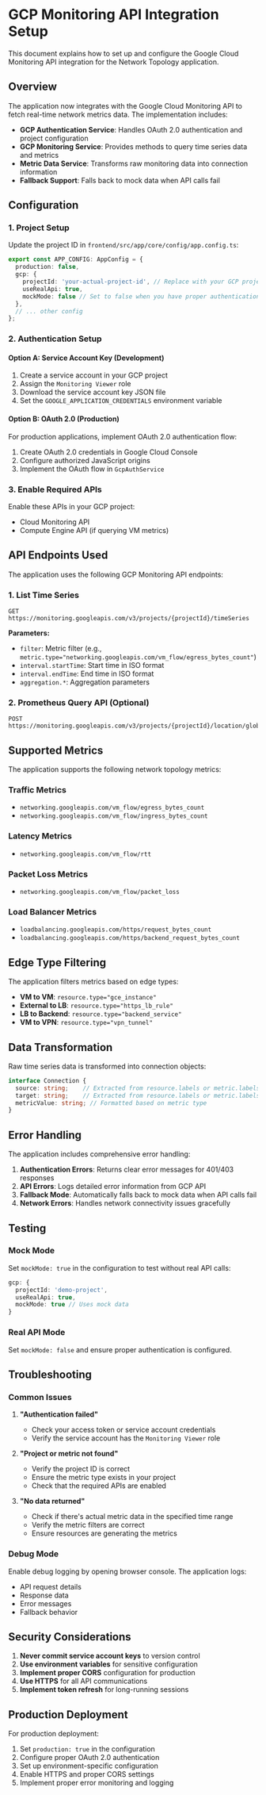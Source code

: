 # GCP Monitoring API Integration Setup

This document explains how to set up and configure the Google Cloud Monitoring API integration for the Network Topology application.

## Overview

The application now integrates with the Google Cloud Monitoring API to fetch real-time network metrics data. The implementation includes:

- **GCP Authentication Service**: Handles OAuth 2.0 authentication and project configuration
- **GCP Monitoring Service**: Provides methods to query time series data and metrics
- **Metric Data Service**: Transforms raw monitoring data into connection information
- **Fallback Support**: Falls back to mock data when API calls fail

## Configuration

### 1. Project Setup

Update the project ID in `frontend/src/app/core/config/app.config.ts`:

```typescript
export const APP_CONFIG: AppConfig = {
  production: false,
  gcp: {
    projectId: 'your-actual-project-id', // Replace with your GCP project ID
    useRealApi: true,
    mockMode: false // Set to false when you have proper authentication
  },
  // ... other config
};
```

### 2. Authentication Setup

#### Option A: Service Account Key (Development)

1. Create a service account in your GCP project
2. Assign the `Monitoring Viewer` role
3. Download the service account key JSON file
4. Set the `GOOGLE_APPLICATION_CREDENTIALS` environment variable

#### Option B: OAuth 2.0 (Production)

For production applications, implement OAuth 2.0 authentication flow:

1. Create OAuth 2.0 credentials in Google Cloud Console
2. Configure authorized JavaScript origins
3. Implement the OAuth flow in `GcpAuthService`

### 3. Enable Required APIs

Enable these APIs in your GCP project:
- Cloud Monitoring API
- Compute Engine API (if querying VM metrics)

## API Endpoints Used

The application uses the following GCP Monitoring API endpoints:

### 1. List Time Series
```
GET https://monitoring.googleapis.com/v3/projects/{projectId}/timeSeries
```

**Parameters:**
- `filter`: Metric filter (e.g., `metric.type="networking.googleapis.com/vm_flow/egress_bytes_count"`)
- `interval.startTime`: Start time in ISO format
- `interval.endTime`: End time in ISO format
- `aggregation.*`: Aggregation parameters

### 2. Prometheus Query API (Optional)
```
POST https://monitoring.googleapis.com/v3/projects/{projectId}/location/global/prometheus/api/v1/query
```

## Supported Metrics

The application supports the following network topology metrics:

### Traffic Metrics
- `networking.googleapis.com/vm_flow/egress_bytes_count`
- `networking.googleapis.com/vm_flow/ingress_bytes_count`

### Latency Metrics
- `networking.googleapis.com/vm_flow/rtt`

### Packet Loss Metrics
- `networking.googleapis.com/vm_flow/packet_loss`

### Load Balancer Metrics
- `loadbalancing.googleapis.com/https/request_bytes_count`
- `loadbalancing.googleapis.com/https/backend_request_bytes_count`

## Edge Type Filtering

The application filters metrics based on edge types:

- **VM to VM**: `resource.type="gce_instance"`
- **External to LB**: `resource.type="https_lb_rule"`
- **LB to Backend**: `resource.type="backend_service"`
- **VM to VPN**: `resource.type="vpn_tunnel"`

## Data Transformation

Raw time series data is transformed into connection objects:

```typescript
interface Connection {
  source: string;    // Extracted from resource.labels or metric.labels
  target: string;    // Extracted from resource.labels or metric.labels  
  metricValue: string; // Formatted based on metric type
}
```

## Error Handling

The application includes comprehensive error handling:

1. **Authentication Errors**: Returns clear error messages for 401/403 responses
2. **API Errors**: Logs detailed error information from GCP API
3. **Fallback Mode**: Automatically falls back to mock data when API calls fail
4. **Network Errors**: Handles network connectivity issues gracefully

## Testing

### Mock Mode
Set `mockMode: true` in the configuration to test without real API calls:

```typescript
gcp: {
  projectId: 'demo-project',
  useRealApi: true,
  mockMode: true // Uses mock data
}
```

### Real API Mode
Set `mockMode: false` and ensure proper authentication is configured.

## Troubleshooting

### Common Issues

1. **"Authentication failed"**
   - Check your access token or service account credentials
   - Verify the service account has the `Monitoring Viewer` role

2. **"Project or metric not found"**
   - Verify the project ID is correct
   - Ensure the metric type exists in your project
   - Check that the required APIs are enabled

3. **"No data returned"**
   - Check if there's actual metric data in the specified time range
   - Verify the metric filters are correct
   - Ensure resources are generating the metrics

### Debug Mode

Enable debug logging by opening browser console. The application logs:
- API request details
- Response data
- Error messages
- Fallback behavior

## Security Considerations

1. **Never commit service account keys** to version control
2. **Use environment variables** for sensitive configuration
3. **Implement proper CORS** configuration for production
4. **Use HTTPS** for all API communications
5. **Implement token refresh** for long-running sessions

## Production Deployment

For production deployment:

1. Set `production: true` in the configuration
2. Configure proper OAuth 2.0 authentication
3. Set up environment-specific configuration
4. Enable HTTPS and proper CORS settings
5. Implement proper error monitoring and logging
